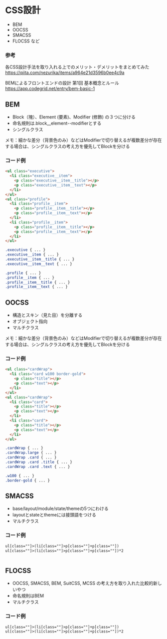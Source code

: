 # CSS設計
- BEM
- OOCSS
- SMACSS
- FLOCSS
など

### 参考
各CSS設計手法を取り入れる上でのメリット・デメリットをまとめてみた
https://qiita.com/nezurika/items/a964e21d3596b0ee4c9a

BEMによるフロントエンドの設計 第1回 基本概念とルール
https://app.codegrid.net/entry/bem-basic-1



## BEM
- Block（塊）、Element (要素)、Modifier (修飾) の３つに分ける
- 命名規則は.block__element--modifierとする
- シングルクラス

メモ：細かな差分（背景色のみ）などはModifierで切り替えるが複数差分が存在する場合は、シングルクラスの考え方を優先してBlockを分ける

### コード例

```HTML
<ul class="executive">
  <li class="executive__item">
    <p class="executive__item__title"></p>
    <p class="executive__item__text"></p>
  </li>
</ul>
<ul class="profile">
  <li class="profile__item">
    <p class="profile__item__title"></p>
    <p class="profile__item__text"></p>
  </li>
  <li class="profile__item">
    <p class="profile__item__title"></p>
    <p class="profile__item__text"></p>
  </li>
</ul>
```

```CSS
.executive { ... }
.executive__item { ... }
.executive__item__title { ... }
.executive__item__text { ... }

.profile { ... }
.profile__item { ... }
.profile__item__title { ... }
.profile__item__text { ... }
```

## OOCSS
- 構造とスキン（見た目）を分離する
- オブジェクト指向
- マルチクラス

メモ：細かな差分（背景色のみ）などはModifierで切り替えるが複数差分が存在する場合は、シングルクラスの考え方を優先してBlockを分ける

### コード例

```HTML
<ul class="cardWrap">
  <li class="card w100 border-gold">
    <p class="title"></p>
    <p class="text"></p>
  </li>
</ul>
<ul class="cardWrap">
  <li class="card">
    <p class="title"></p>
    <p class="text"></p>
  </li>
  <li class="card">
    <p class="title"></p>
    <p class="text"></p>
  </li>
</ul>
```

```CSS
.cardWrap { ... }
.cardWrap.large { ... }
.cardWrap .card { ... }
.cardWrap .card .title { ... }
.cardWrap .card .text { ... }

.w100 { ... }
.border-gold { ... }
```

## SMACSS
- base/layout/module/state/themeの5つにわける
- layoutとstateとthemeには接頭語をつける
- マルチクラス

### コード例

```HTML
ul[class=""]>(li[class=""]>p[class=""]+p[class=""])
ul[class=""]>(li[class=""]>p[class=""]+p[class=""])*2
```

```CSS
```

## FLOCSS
- OOCSS, SMACSS, BEM, SuitCSS, MCSS の考え方を取り入れた比較的新しいやつ
- 命名規則はBEM
- マルチクラス

### コード例

```HTML
ul[class=""]>(li[class=""]>p[class=""]+p[class=""])
ul[class=""]>(li[class=""]>p[class=""]+p[class=""])*2
```

```CSS
```
